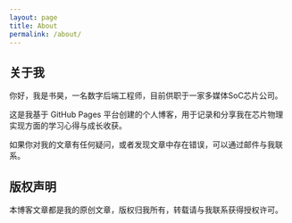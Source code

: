 ```yaml
---
layout: page
title: About
permalink: /about/
---
```


## 关于我

你好，我是书昊，一名数字后端工程师，目前供职于一家多媒体SoC芯片公司。

这是我基于 GitHub Pages 平台创建的个人博客，用于记录和分享我在芯片物理实现方面的学习心得与成长收获。

如果你对我的文章有任何疑问，或者发现文章中存在错误，可以通过邮件与我联系。

## 版权声明

本博客文章都是我的原创文章，版权归我所有，转载请与我联系获得授权许可。
